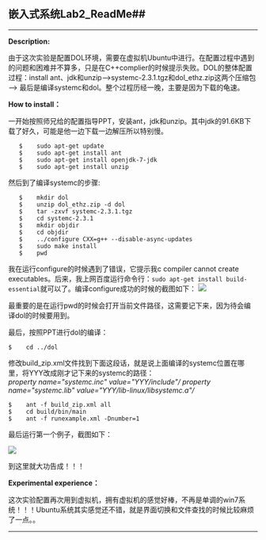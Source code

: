 
## 嵌入式系统Lab2_ReadMe##

* * *

**Description:**


   由于这次实验是配置DOL环境，需要在虚拟机Ubuntu中进行。在配置过程中遇到的问题和困难并不算多，只是在C++complier的时候提示失败。DOL的整体配置过程：install ant、jdk和unzip—>systemc-2.3.1.tgz和dol_ethz.zip这两个压缩包 —> 最后是编译systemc和dol。整个过程历经一晚，主要是因为下载的龟速。
   
**How to install：**


  一开始按照师兄给的配置指导PPT，安装ant，jdk和unzip。其中jdk的91.6KB下载了好久，可能是他一边下载一边解压所以特别慢。
```	
   $	sudo apt-get update
   $	sudo apt-get install ant
   $    sudo apt-get install openjdk-7-jdk
   $	sudo apt-get install unzip
```
   然后到了编译systemc的步骤:
```
   $	mkdir dol
   $	unzip dol_ethz.zip -d dol
   $	tar -zxvf systemc-2.3.1.tgz
   $	cd systemc-2.3.1
   $	mkdir objdir
   $	cd objdir
   $	../configure CXX=g++ --disable-async-updates
   $	sudo make install
   $	pwd
```
   
   我在运行configure的时候遇到了错误，它提示我c compiler cannot create executables。后来，我上网百度运行命令行：`sudo apt-get install build-essential`就可以了。编译configure成功的时候的截图如下：
   ![](https://github.com/XiaoZeLin/photo/blob/master/%E5%B5%8C%E5%85%A5%E5%BC%8Flab2_1.png)
   
   
   最重要的是在运行pwd的时候会打开当前文件路径，这需要记下来，因为待会编译dol的时候要用到。
   
   最后，按照PPT进行dol的编译：
   ```
   $	cd ../dol
```
   修改build_zip.xml文件找到下面这段话，就是说上面编译的systemc位置在哪里，将YYY改成刚才记下来的systemc的路径：    
   *property name="systemc.inc" value="YYY/include"/*
   *property name="systemc.lib" value="YYY/lib-linux/libsystemc.a"/*
   ```
   $	ant -f build_zip.xml all
   $	cd build/bin/main
   $	ant -f runexample.xml -Dnumber=1
```
  最后运行第一个例子，截图如下：
  
  ![](https://github.com/XiaoZeLin/photo/blob/master/%E5%B5%8C%E5%85%A5%E5%BC%8Flab2_3.png)
  
  
  到这里就大功告成！！！
   
**Experimental experience：**


   这次实验配置再次用到虚拟机，拥有虚拟机的感觉好棒，不再是单调的win7系统！！！Ubuntu系统其实感觉还不错，就是界面切换和文件查找的时候比较麻烦了一点。。


* * *


